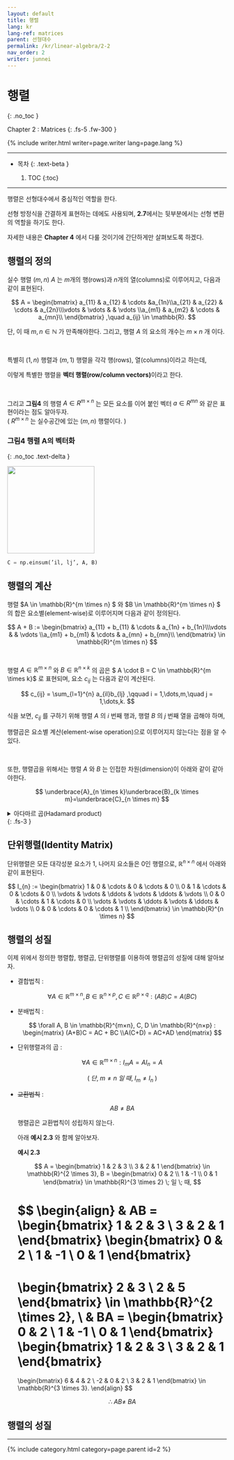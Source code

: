 ```yaml
---
layout: default
title: 행렬
lang: kr
lang-ref: matrices
parent: 선형대수
permalink: /kr/linear-algebra/2-2
nav_order: 2
writer: junnei
---
```


# 행렬
{: .no_toc }


Chapter 2 : Matrices
{: .fs-5 .fw-300 }


{% include writer.html writer=page.writer lang=page.lang %}

---

- 목차
    {: .text-beta }

    1. TOC
    {:toc}

---

행렬은 선형대수에서 중심적인 역할을 한다.

선형 방정식을 간결하게 표현하는 데에도 사용되며, **2.7**에서는 뒷부분에서는 선형 변환의 역할을 하기도 한다.

자세한 내용은 **Chapter 4** 에서 다룰 것이기에 간단하게만 살펴보도록 하겠다.


## 행렬의 정의

실수 행렬 $(m, n)$ $A$ 는 $m$개의 행(rows)과 $n$개의 열(columns)로 이루어지고, 다음과 같이 표현된다.


$$
A = 
\begin{bmatrix}
a_{11} & a_{12} & \cdots &a_{1n}\\a_{21} & a_{22} & \cdots & a_{2n}\\\vdots & \vdots & & \vdots \\a_{m1} & a_{m2} & \cdots & a_{mn}\\
\end{bmatrix}
,\quad a_{ij} \in \mathbb{R}.
$$

단, 이 때 $m, n \in \mathbb{N}$ 가 만족해야한다. 그리고, 행렬 $A$ 의 요소의 개수는 $m \times n$ 개 이다.

<br>

특별히 $(1, n)$ 행렬과 $(m, 1)$ 행렬을 각각 행(rows), 열(columns)이라고 하는데,

이렇게 특별한 행렬을 <b>벡터 행렬(row/column vectors)</b>이라고 한다.
 
<br>

그리고 **그림4** 의 행렬 $A \in R^{m \times n}$ 는 모든 요소를 이어 붙인 벡터 $a \in R^{mn}$ 와 같은 표현이라는 점도 알아두자.<br>( $R^{m \times n}$ 는 실수공간에 있는 $(m, n)$ 행렬이다. )


### **그림4** 행렬 A의 벡터화
{: .no_toc .text-delta }

<img src="{{ site.figure | absolute_url }}2.4.png" width="200px"/>

```python
C = np.einsum(’il, lj’, A, B)
```


## 행렬의 계산

행렬 $A \in \mathbb{R}^{m \times n} $ 와 $B \in \mathbb{R}^{m \times n} $ 의 합은 요소별(element-wise)로 이루어지며 다음과 같이 정의된다.

$$
A + B
:=
\begin{bmatrix}
a_{11} + b_{11} & \cdots & a_{1n} + b_{1n}\\\vdots & & \vdots \\a_{m1} + b_{m1} & \cdots & a_{mn} + b_{mn}\\
\end{bmatrix}
\in \mathbb{R}^{m \times n}
$$

<br>

행렬 $A \in \mathbb{R}^{m \times n}$ 와 $B \in \mathbb{R}^{n \times k}$ 의 곱은 $ A \cdot B = C \in \mathbb{R}^{m \times k}$ 로 표현되며, 요소 $c_{ij}$ 는 다음과 같이 계산된다.

$$
c_{ij} = \sum_{l=1}^{n} a_{il}b_{lj}
,\qquad
i = 1,\dots,m,\quad
j = 1,\dots,k.
$$

식을 보면, $c_{ij}$ 를 구하기 위해 행렬 $A$ 의 $i$ 번째 행과, 행렬 $B$ 의 $j$ 번째 열을 곱해야 하며,

행렬곱은 요소별 계산(element-wise operation)으로 이루어지지 않는다는 점을 알 수 있다.

<br>

또한, 행렬곱을 위해서는 행렬 $A$ 와 $B$ 는 인접한 차원(dimension)이 아래와 같이 같아야한다.

$$
\underbrace{A}_{n \times k}\underbrace{B}_{k \times m}=\underbrace{C}_{n \times m}
$$

<details>
    <summary>아다마르 곱(Hadamard product)</summary>
    <p>
    같은 크기의 두 행렬의 각 성분을 곱하는 연산으로 <b>아다마르 곱</b>이 존재한다.<br>즉, 요소별 계산(element-wise operation)을 하며  아다마르곱은 덧셈에 대하여 분배 법칙을 따르고 다음과 같이 표현된다.<br>

$$
M \bigcirc N =
\begin{bmatrix}
M_{11}N_{11}&M_{12}N_{12}&\dotsm &M_{1n}N_{1n}\\
M_{21}N_{21}&M_{22}N_{22}&&M_{2n}N_{2n}\\
\vdots &&\ddots &\vdots \\
M_{m1}N_{m1}&M_{m2}N_{m2}&\dotsm &M_{mn}N_{mn}
\end{bmatrix}
\in \operatorname {Mat} (m,n;R)
$$

    </p>
</details>
{: .fs-3 }


## 단위행렬(Identity Matrix)

단위행렬은 모든 대각성분 요소가 1, 나머지 요소들은 0인 행렬으로, $\mathbb{R}^{n \times n}$ 에서 아래와 같이 표현된다.

$$
I_{n}
:=
\begin{bmatrix}
1 & 0 & \cdots & 0 & \cdots & 0 \\
0 & 1 & \cdots & 0 & \cdots & 0 \\
\vdots & \vdots & \ddots & \vdots & \ddots & \vdots \\
0 & 0 & \cdots & 1 & \cdots & 0 \\
\vdots & \vdots & \ddots & \vdots & \ddots & \vdots \\
0 & 0 & \cdots & 0 & \cdots & 1 \\
\end{bmatrix}
\in \mathbb{R}^{n \times n}
$$


## 행렬의 성질

이제 위에서 정의한 행렬합, 행렬곱, 단위행렬를 이용하여 행렬곱의 성질에 대해 알아보자.

- 결합법칙 :
    
    $$
    \forall A \in \mathbb{R}^{m×n}, B \in \mathbb{R}^{n×p}, C \in \mathbb{R}^{p×q} : (AB)C = A(BC)
    $$

- 분배법칙 :
    
    $$
    \forall A, B \in \mathbb{R}^{m×n}, C, D \in \mathbb{R}^{n×p} : 
    \begin{matrix} (A+B)C = AC + BC \\A(C+D) = AC+AD \end{matrix}
    $$

- 단위행렬과의 곱 :
    
    $$
    \forall A \in \mathbb{R}^{m×n} : I_{m}A = AI_{n} = A
    $$
    
    $$
    (\;단, \; m \neq n \; 일 \; 때 ,\; I_{m} \neq I_{n}\;)
    $$
    
- ~~교환법칙~~ :
    
    $$
    AB \neq BA
    $$
    
    행렬곱은 교환법칙이 성립하지 않는다.

    아래 **예시 2.3** 와 함께 알아보자.
    
    **예시 2.3**
    
    $$
    A = \begin{bmatrix}
    1 & 2 & 3 \\
    3 & 2 & 1 
    \end{bmatrix}
    \in \mathbb{R}^{2 \times 3},
    B = \begin{bmatrix}
    0 & 2 \\
    1 & -1 \\
    0 & 1 
    \end{bmatrix}
    \in \mathbb{R}^{3 \times 2} \; 일 \; 때,
    $$
    
    $$
    \begin{align}
    &
    AB = 
    \begin{bmatrix}
    1 & 2 & 3 \\
    3 & 2 & 1 
    \end{bmatrix}
    \begin{bmatrix}
    0 & 2 \\
    1 & -1 \\
    0 & 1 
    \end{bmatrix}
    = 
    \begin{bmatrix}
    2 & 3 \\
    2 & 5 
    \end{bmatrix}
    \in \mathbb{R}^{2 \times 2},
    \\
    &
    BA = 
    \begin{bmatrix}
    0 & 2 \\
    1 & -1 \\
    0 & 1 
    \end{bmatrix}
    \begin{bmatrix}
    1 & 2 & 3 \\
    3 & 2 & 1 
    \end{bmatrix}
    =
    \begin{bmatrix}
    6 & 4 & 2 \\
    -2 & 0 & 2 \\
    3 & 2 & 1
    \end{bmatrix}
    \in \mathbb{R}^{3 \times 3}.
    \end{align}
    $$
    
    $$
    \therefore \; AB \neq \ BA
    $$
    
    
## 행렬의 성질
---


{% include category.html category=page.parent id=2 %}
